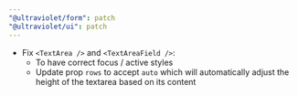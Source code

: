 ```yaml
---
"@ultraviolet/form": patch
"@ultraviolet/ui": patch
---
```


- Fix `<TextArea />` and `<TextAreaField />`:
  - To have correct focus / active styles
  - Update prop `rows` to accept `auto` which will automatically adjust the height of the textarea based on its content
